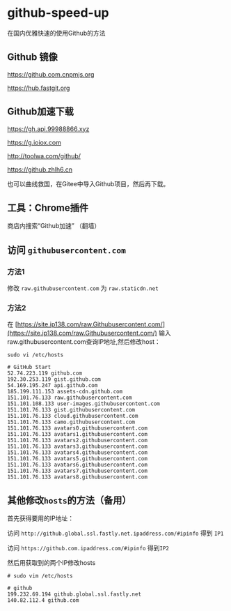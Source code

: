 # github-speed-up
在国内优雅快速的使用Github的方法

## Github 镜像

https://github.com.cnpmjs.org

https://hub.fastgit.org

## Github加速下载

https://gh.api.99988866.xyz

https://g.ioiox.com

http://toolwa.com/github/

https://github.zhlh6.cn

也可以曲线救国，在Gitee中导入Github项目，然后再下载。

## 工具：Chrome插件

商店内搜索“Github加速” （翻墙）

## 访问 `githubusercontent.com`

### 方法1

修改 `raw.githubusercontent.com` 为 `raw.staticdn.net`

### 方法2

在 [https://site.ip138.com/raw.Githubusercontent.com/](https://site.ip138.com/raw.Githubusercontent.com/) 输入raw.githubusercontent.com查询IP地址,然后修改host：

```
sudo vi /etc/hosts
```

```
# GitHub Start
52.74.223.119 github.com
192.30.253.119 gist.github.com
54.169.195.247 api.github.com
185.199.111.153 assets-cdn.github.com
151.101.76.133 raw.githubusercontent.com
151.101.108.133 user-images.githubusercontent.com
151.101.76.133 gist.githubusercontent.com
151.101.76.133 cloud.githubusercontent.com
151.101.76.133 camo.githubusercontent.com
151.101.76.133 avatars0.githubusercontent.com
151.101.76.133 avatars1.githubusercontent.com
151.101.76.133 avatars2.githubusercontent.com
151.101.76.133 avatars3.githubusercontent.com
151.101.76.133 avatars4.githubusercontent.com
151.101.76.133 avatars5.githubusercontent.com
151.101.76.133 avatars6.githubusercontent.com
151.101.76.133 avatars7.githubusercontent.com
151.101.76.133 avatars8.githubusercontent.com
```

## 其他修改`hosts`的方法（备用）

首先获得要用的IP地址：

访问 `http://github.global.ssl.fastly.net.ipaddress.com/#ipinfo` 得到 `IP1`

访问 `https://github.com.ipaddress.com/#ipinfo` 得到`IP2`

然后用获取到的两个IP修改hosts
```
# sudo vim /etc/hosts
```
```
# github
199.232.69.194 github.global.ssl.fastly.net
140.82.112.4 github.com
```
